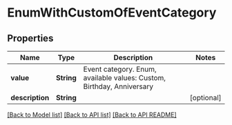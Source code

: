
# EnumWithCustomOfEventCategory
## Properties
Name | Type | Description | Notes
------------ | ------------- | ------------- | -------------
**value** | **String** | Event category. Enum, available values: Custom, Birthday, Anniversary | 
**description** | **String** |  |  [optional]




[[Back to Model list]](README.md#documentation-for-models) [[Back to API list]](README.md#documentation-for-api-endpoints) [[Back to API README]](README.md)

